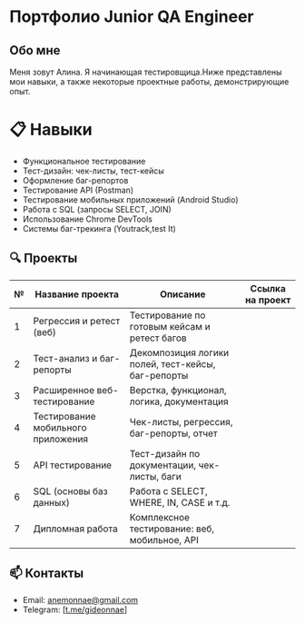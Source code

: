 # Портфолио Junior QA Engineer

## Обо мне
Меня зовут Алина. Я начинающая тестировщица.Ниже представлены мои навыки, а также некоторые проектные работы, демонстрирующие опыт.

# 📋 Навыки
- Функциональное тестирование
- Тест-дизайн: чек-листы, тест-кейсы
- Оформление баг-репортов
- Тестирование API (Postman)
- Тестирование мобильных приложений (Android Studio)
- Работа с SQL (запросы SELECT, JOIN)
- Использование Chrome DevTools
- Системы баг-трекинга (Youtrack,test It)

## 🔍 Проекты

| №  | Название проекта                   | Описание                                             | Ссылка на проект
|----|------------------------------------|------------------------------------------------------|--------------------|
| 1  | Регрессия и ретест (веб)           | Тестирование по готовым кейсам и ретест багов |      | Проект 1: [ссылка] |
| 2  | Тест-анализ и баг-репорты          | Декомпозиция логики полей, тест-кейсы, баг-репорты | | Проект 2: [ссылка] |
| 3  | Расширенное веб-тестирование       | Верстка, функционал, логика, документация |          | Проект 3: [ссылка] |
| 4  | Тестирование мобильного приложения | Чек-листы, регрессия, баг-репорты, отчет |           | Проект 4: [ссылка] |
| 5  | API тестирование                   | Тест-дизайн по документации, чек-листы, баги |       | Проект 5: [ссылка] |
| 6  | SQL (основы баз данных)            | Работа с SELECT, WHERE, IN, CASE и т.д. |            | Проект 6: [ссылка] |
| 7  | Дипломная работа                   | Комплексное тестирование: веб, мобильное, API |      | Проект 7: [ссылка] |

## 📫 Контакты

- Email: anemonnae@gmail.com
- Telegram: [[t.me/gideonnae](https://t.me/gideonnae)]
